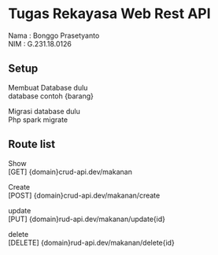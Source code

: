 # Tugas Rekayasa Web Rest API

Nama : Bonggo Prasetyanto <br />
NIM : G.231.18.0126

## Setup
Membuat Database dulu <br />
database contoh {barang}

Migrasi database dulu  <br />
Php spark migrate

## Route list

Show <br />
[GET] {domain}crud-api.dev/makanan

Create <br />
[POST] {domain}crud-api.dev/makanan/create

update <br />
[PUT] {domain}rud-api.dev/makanan/update{id}

delete <br />
[DELETE] {domain}rud-api.dev/makanan/delete{id}